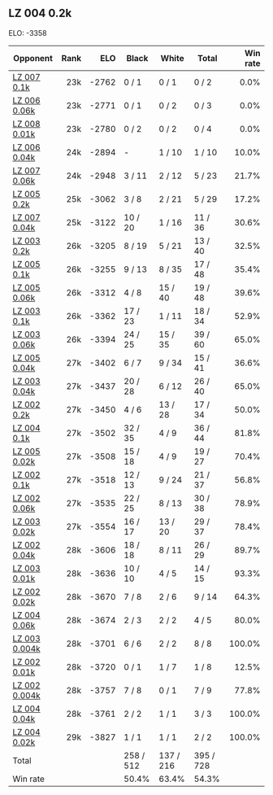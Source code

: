 ## LZ 004 0.2k ##

ELO: -3358

Opponent | Rank | ELO | Black | White | Total | Win rate
---------|-----:|----:|-------|-------|-------|-------:
[LZ 007 0.1k](LZ%20007%200.1k.md) | 23k | -2762 | 0 / 1 | 0 / 1 | 0 / 2 | 0.0%
[LZ 006 0.06k](LZ%20006%200.06k.md) | 23k | -2771 | 0 / 1 | 0 / 2 | 0 / 3 | 0.0%
[LZ 008 0.01k](LZ%20008%200.01k.md) | 23k | -2780 | 0 / 2 | 0 / 2 | 0 / 4 | 0.0%
[LZ 006 0.04k](LZ%20006%200.04k.md) | 24k | -2894 | - | 1 / 10 | 1 / 10 | 10.0%
[LZ 007 0.06k](LZ%20007%200.06k.md) | 24k | -2948 | 3 / 11 | 2 / 12 | 5 / 23 | 21.7%
[LZ 005 0.2k](LZ%20005%200.2k.md) | 25k | -3062 | 3 / 8 | 2 / 21 | 5 / 29 | 17.2%
[LZ 007 0.04k](LZ%20007%200.04k.md) | 25k | -3122 | 10 / 20 | 1 / 16 | 11 / 36 | 30.6%
[LZ 003 0.2k](LZ%20003%200.2k.md) | 26k | -3205 | 8 / 19 | 5 / 21 | 13 / 40 | 32.5%
[LZ 005 0.1k](LZ%20005%200.1k.md) | 26k | -3255 | 9 / 13 | 8 / 35 | 17 / 48 | 35.4%
[LZ 005 0.06k](LZ%20005%200.06k.md) | 26k | -3312 | 4 / 8 | 15 / 40 | 19 / 48 | 39.6%
[LZ 003 0.1k](LZ%20003%200.1k.md) | 26k | -3362 | 17 / 23 | 1 / 11 | 18 / 34 | 52.9%
[LZ 003 0.06k](LZ%20003%200.06k.md) | 26k | -3394 | 24 / 25 | 15 / 35 | 39 / 60 | 65.0%
[LZ 005 0.04k](LZ%20005%200.04k.md) | 27k | -3402 | 6 / 7 | 9 / 34 | 15 / 41 | 36.6%
[LZ 003 0.04k](LZ%20003%200.04k.md) | 27k | -3437 | 20 / 28 | 6 / 12 | 26 / 40 | 65.0%
[LZ 002 0.2k](LZ%20002%200.2k.md) | 27k | -3450 | 4 / 6 | 13 / 28 | 17 / 34 | 50.0%
[LZ 004 0.1k](LZ%20004%200.1k.md) | 27k | -3502 | 32 / 35 | 4 / 9 | 36 / 44 | 81.8%
[LZ 005 0.02k](LZ%20005%200.02k.md) | 27k | -3508 | 15 / 18 | 4 / 9 | 19 / 27 | 70.4%
[LZ 002 0.1k](LZ%20002%200.1k.md) | 27k | -3518 | 12 / 13 | 9 / 24 | 21 / 37 | 56.8%
[LZ 002 0.06k](LZ%20002%200.06k.md) | 27k | -3535 | 22 / 25 | 8 / 13 | 30 / 38 | 78.9%
[LZ 003 0.02k](LZ%20003%200.02k.md) | 27k | -3554 | 16 / 17 | 13 / 20 | 29 / 37 | 78.4%
[LZ 002 0.04k](LZ%20002%200.04k.md) | 28k | -3606 | 18 / 18 | 8 / 11 | 26 / 29 | 89.7%
[LZ 003 0.01k](LZ%20003%200.01k.md) | 28k | -3636 | 10 / 10 | 4 / 5 | 14 / 15 | 93.3%
[LZ 002 0.02k](LZ%20002%200.02k.md) | 28k | -3670 | 7 / 8 | 2 / 6 | 9 / 14 | 64.3%
[LZ 004 0.06k](LZ%20004%200.06k.md) | 28k | -3674 | 2 / 3 | 2 / 2 | 4 / 5 | 80.0%
[LZ 003 0.004k](LZ%20003%200.004k.md) | 28k | -3701 | 6 / 6 | 2 / 2 | 8 / 8 | 100.0%
[LZ 002 0.01k](LZ%20002%200.01k.md) | 28k | -3720 | 0 / 1 | 1 / 7 | 1 / 8 | 12.5%
[LZ 002 0.004k](LZ%20002%200.004k.md) | 28k | -3757 | 7 / 8 | 0 / 1 | 7 / 9 | 77.8%
[LZ 004 0.04k](LZ%20004%200.04k.md) | 28k | -3761 | 2 / 2 | 1 / 1 | 3 / 3 | 100.0%
[LZ 004 0.02k](LZ%20004%200.02k.md) | 29k | -3827 | 1 / 1 | 1 / 1 | 2 / 2 | 100.0%
Total | | | 258 / 512 | 137 / 216 | 395 / 728 | 
Win rate| | | 50.4% | 63.4% | 54.3% | 
